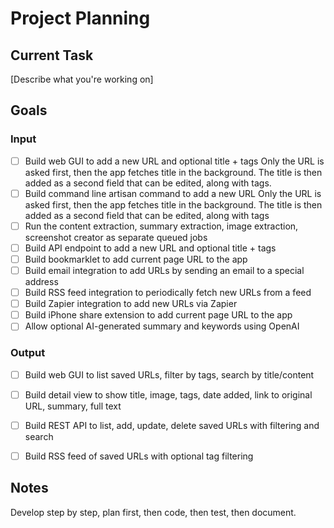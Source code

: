 # Project Planning

## Current Task
[Describe what you're working on]

## Goals

### Input

- [ ] Build web GUI to add a new URL and optional title + tags
      Only the URL is asked first, then the app fetches title in the background. The title is then added as a second field that can be edited, along with tags.
- [ ] Build command line artisan command to add a new URL 
      Only the URL is asked first, then the app fetches title in the background. The title is then added as a second field that can be edited, along with tags
- [ ] Run the content extraction, summary extraction, image extraction, screenshot creator as separate queued jobs
- [ ] Build API endpoint to add a new URL and optional title + tags
- [ ] Build bookmarklet to add current page URL to the app
- [ ] Build email integration to add URLs by sending an email to a special address
- [ ] Build RSS feed integration to periodically fetch new URLs from a feed
- [ ] Build Zapier integration to add new URLs via Zapier
- [ ] Build iPhone share extension to add current page URL to the app
- [ ] Allow optional AI-generated summary and keywords using OpenAI

### Output

- [ ] Build web GUI to list saved URLs, filter by tags, search by title/content
- [ ] Build detail view to show title, image, tags, date added, link to original URL, summary, full text
- [ ] Build REST API to list, add, update, delete saved URLs with filtering and search
- [ ] Build RSS feed of saved URLs with optional tag filtering


## Notes

Develop step by step, plan first, then code, then test, then document.
